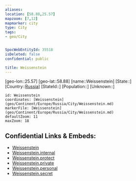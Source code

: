 ```yaml
---
aliases: 
location: [58.88,25.57]
mapzoom: [7,12] 
mapmarker: city 
type: City
tags:
- geo/City


SpocWebEntityId: 35518
isDeleted: false
confidential: public

title: Weissenstein
---
```

[geo-lon::25.57]
[geo-lat::58.88]
[name::Weissenstein]
[State::]
[Country::[Russia](geo/Continent/Europe/Russia.md)]
[StateId::]
[Population::]
[Unknown::]


```leaflet
id: Weissenstein
coordinates: [Weissenstein](geo/Continent/Europe/Russia/City/Weissenstein.md)
markerFile: [Weissenstein](geo/Continent/Europe/Russia/City/Weissenstein.md)
defaultZoom: 11 
maxZoom: 18
```


## Confidential Links & Embeds: 
- [Weissenstein](../../../../../../_public/geo/Continent/Europe/Russia/City/Weissenstein.md) 
- [Weissenstein.internal](../../../../../../_internal/geo/Continent/Europe/Russia/City/Weissenstein.internal.md) 
- [Weissenstein.protect](../../../../../../_protect/geo/Continent/Europe/Russia/City/Weissenstein.protect.md) 
- [Weissenstein.private](../../../../../../_private/geo/Continent/Europe/Russia/City/Weissenstein.private.md) 
- [Weissenstein.personal](../../../../../../_personal/geo/Continent/Europe/Russia/City/Weissenstein.personal.md) 
- [Weissenstein.secret](../../../../../../_secret/geo/Continent/Europe/Russia/City/Weissenstein.secret.md) 
